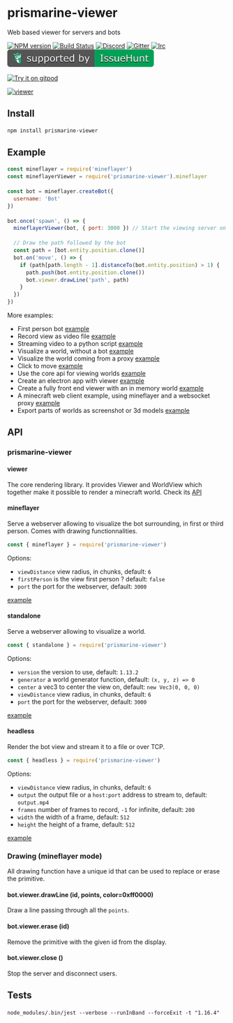 # prismarine-viewer

Web based viewer for servers and bots

[![NPM version](https://img.shields.io/npm/v/prismarine-viewer.svg)](http://npmjs.com/package/prismarine-viewer)
[![Build Status](https://github.com/PrismarineJS/prismarine-viewer/workflows/CI/badge.svg)](https://github.com/PrismarineJS/prismarine-viewer/actions?query=workflow%3A%22CI%22)
[![Discord](https://img.shields.io/badge/chat-on%20discord-brightgreen.svg)](https://discord.gg/GsEFRM8)
[![Gitter](https://img.shields.io/badge/chat-on%20gitter-brightgreen.svg)](https://gitter.im/PrismarineJS/general)
[![Irc](https://img.shields.io/badge/chat-on%20irc-brightgreen.svg)](https://irc.gitter.im/)
[![Issue Hunt](https://github.com/BoostIO/issuehunt-materials/blob/master/v1/issuehunt-shield-v1.svg)](https://issuehunt.io/r/PrismarineJS/prismarine-viewer)

[![Try it on gitpod](https://img.shields.io/badge/try-on%20gitpod-brightgreen.svg)](https://gitpod.io/#https://github.com/PrismarineJS/prismarine-viewer)

[<img src="https://prismarine.js.org/prismarine-viewer/test_1.18.1.png" alt="viewer" width="300">](https://prismarine.js.org/prismarine-viewer/)

## Install

```bash
npm install prismarine-viewer
```

## Example

```js
const mineflayer = require('mineflayer')
const mineflayerViewer = require('prismarine-viewer').mineflayer

const bot = mineflayer.createBot({
  username: 'Bot'
})

bot.once('spawn', () => {
  mineflayerViewer(bot, { port: 3000 }) // Start the viewing server on port 3000

  // Draw the path followed by the bot
  const path = [bot.entity.position.clone()]
  bot.on('move', () => {
    if (path[path.length - 1].distanceTo(bot.entity.position) > 1) {
      path.push(bot.entity.position.clone())
      bot.viewer.drawLine('path', path)
    }
  })
})
```

More examples:

* First person bot [example](https://github.com/PrismarineJS/prismarine-viewer/blob/master/examples/firstperson_bot.js)
* Record view as video file [example](https://github.com/PrismarineJS/prismarine-viewer/blob/master/examples/headless.js)
* Streaming video to a python script [example](https://github.com/PrismarineJS/prismarine-viewer/tree/master/examples/python)
* Visualize a world, without a bot [example](https://github.com/PrismarineJS/prismarine-viewer/blob/master/examples/standalone.js)
* Visualize the world coming from a proxy [example](https://github.com/PrismarineJS/prismarine-viewer/blob/master/examples/proxy.js)
* Click to move [example](https://github.com/PrismarineJS/prismarine-viewer/blob/master/examples/clickmove.js)
* Use the core api for viewing worlds [example](https://github.com/PrismarineJS/prismarine-viewer/blob/master/examples/core)
* Create an electron app with viewer [example](https://github.com/PrismarineJS/prismarine-viewer/blob/master/examples/electron)
* Create a fully front end viewer with an in memory world [example](https://github.com/PrismarineJS/prismarine-viewer/blob/master/examples/standalone)
* A minecraft web client example, using mineflayer and a websocket proxy [example](https://github.com/PrismarineJS/prismarine-viewer/blob/master/examples/web_client)
* Export parts of worlds as screenshot or 3d models [example](https://github.com/PrismarineJS/prismarine-viewer/blob/master/examples/exporter)

## API

### prismarine-viewer

#### viewer

The core rendering library. It provides Viewer and WorldView which together make it possible to render a minecraft world.
Check its [API](viewer/README.md)

#### mineflayer

Serve a webserver allowing to visualize the bot surrounding, in first or third person. Comes with drawing functionnalities.

```js
const { mineflayer } = require('prismarine-viewer')
```

Options:
* `viewDistance` view radius, in chunks, default: `6`
* `firstPerson` is the view first person ? default: `false`
* `port` the port for the webserver, default: `3000`

[example](https://github.com/PrismarineJS/prismarine-viewer/blob/master/examples/bot.js)

#### standalone

Serve a webserver allowing to visualize a world.

```js
const { standalone } = require('prismarine-viewer')
```

Options:
* `version` the version to use, default: `1.13.2`
* `generator` a world generator function, default: `(x, y, z) => 0`
* `center` a vec3 to center the view on, default: `new Vec3(0, 0, 0)`
* `viewDistance` view radius, in chunks, default: `6`
* `port` the port for the webserver, default: `3000`

[example](https://github.com/PrismarineJS/prismarine-viewer/blob/master/examples/standalone.js)

#### headless

Render the bot view and stream it to a file or over TCP.

```js
const { headless } = require('prismarine-viewer')
```

Options:
* `viewDistance` view radius, in chunks, default: `6`
* `output` the output file or a `host:port` address to stream to, default: `output.mp4`
* `frames` number of frames to record, `-1` for infinite, default: `200`
* `width` the width of a frame, default: `512`
* `height` the height of a frame, default: `512`

[example](https://github.com/PrismarineJS/prismarine-viewer/blob/master/examples/headless.js)

### Drawing (mineflayer mode)

All drawing function have a unique id that can be used to replace or erase the primitive.

#### bot.viewer.drawLine (id, points, color=0xff0000)

Draw a line passing through all the `points`.

#### bot.viewer.erase (id)

Remove the primitive with the given id from the display.

#### bot.viewer.close ()

Stop the server and disconnect users.

## Tests

`node_modules/.bin/jest --verbose --runInBand --forceExit -t "1.16.4"`
